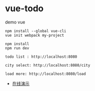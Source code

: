 # vue-todo
demo vue


```
npm install --global vue-cli
vue init webpack my-project
```

```
npm install
npm run dev

todo list : http://localhost:8080

city select: http://localhost:8080/city

load more: http://localhost:8080/load

```

- [在线演示](http://7xj5et.com1.z0.glb.clouddn.com/demo/todo.html)

